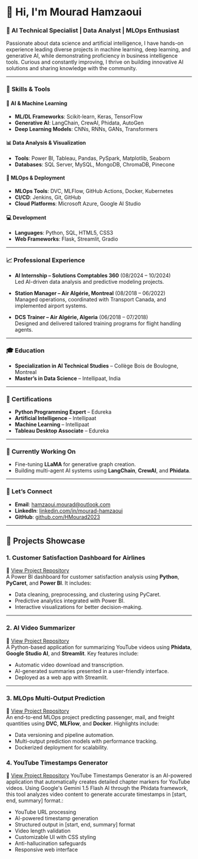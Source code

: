 # 👋 Hi, I'm **Mourad Hamzaoui**

### 💼 AI Technical Specialist | Data Analyst | MLOps Enthusiast

Passionate about data science and artificial intelligence, I have hands-on experience leading diverse projects in machine learning, deep learning, and generative AI, while demonstrating proficiency in business intelligence tools. Curious and constantly improving, I thrive on building innovative AI solutions and sharing knowledge with the community.

---

### 🔧 **Skills & Tools**

#### 🧠 **AI & Machine Learning**
- **ML/DL Frameworks**: Scikit-learn, Keras, TensorFlow  
- **Generative AI**: LangChain, CrewAI, Phidata, AutoGen  
- **Deep Learning Models**: CNNs, RNNs, GANs, Transformers  

#### 📊 **Data Analysis & Visualization**
- **Tools**: Power BI, Tableau, Pandas, PySpark, Matplotlib, Seaborn  
- **Databases**: SQL Server, MySQL, MongoDB, ChromaDB, Pinecone  

#### 🚀 **MLOps & Deployment**
- **MLOps Tools**: DVC, MLFlow, GitHub Actions, Docker, Kubernetes  
- **CI/CD**: Jenkins, Git, GitHub  
- **Cloud Platforms**: Microsoft Azure, Google AI Studio

#### 💻 **Development**
- **Languages**: Python, SQL, HTML5, CSS3  
- **Web Frameworks**: Flask, Streamlit, Gradio

---

### 📈 **Professional Experience**

- **AI Internship – Solutions Comptables 360** (08/2024 – 10/2024)  
  Led AI-driven data analysis and predictive modeling projects.
  
- **Station Manager – Air Algérie, Montreal** (08/2018 – 06/2022)  
  Managed operations, coordinated with Transport Canada, and implemented airport systems.  

- **DCS Trainer – Air Algérie, Algeria** (06/2018 – 07/2018)  
  Designed and delivered tailored training programs for flight handling agents.  

---

### 🎓 **Education**
- **Specialization in AI Technical Studies** – Collège Bois de Boulogne, Montreal  
- **Master’s in Data Science** – Intellipaat, India  

---

### 🏅 **Certifications**
- **Python Programming Expert** – Edureka  
- **Artificial Intelligence** – Intellipaat  
- **Machine Learning** – Intellipaat  
- **Tableau Desktop Associate** – Edureka  

---

### 🌱 **Currently Working On**
- Fine-tuning **LLaMA** for generative graph creation.  
- Building multi-agent AI systems using **LangChain**, **CrewAI**, and **Phidata**.  

---

### 🤝 **Let’s Connect**
- **Email**: [hamzaoui.mourad@outlook.com](mailto:hamzaoui.mourad@outlook.com)  
- **LinkedIn**: [linkedin.com/in/mourad-hamzaoui](https://www.linkedin.com/in/mourad-hamzaoui)  
- **GitHub**: [github.com/HMourad2023](https://github.com/HMourad2023)

---


## 🚀 Projects Showcase  

### 1. **Customer Satisfaction Dashboard for Airlines**  
🔗 [View Project Repository](https://github.com/YourUsername/Customer-Satisfaction-Dashboard)  
A Power BI dashboard for customer satisfaction analysis using **Python**, **PyCaret**, and **Power BI**. It includes:
- Data cleaning, preprocessing, and clustering using PyCaret.
- Predictive analytics integrated with Power BI.
- Interactive visualizations for better decision-making.

---

### 2. **AI Video Summarizer**  
🔗 [View Project Repository](https://github.com/HMourad2023/Video-AI-Summarizer.git)  
A Python-based application for summarizing YouTube videos using **Phidata**, **Google Studio AI**, and **Streamlit**. Key features include:
- Automatic video download and transcription.
- AI-generated summaries presented in a user-friendly interface.
- Deployed as a web app with Streamlit.

---

### 3. **MLOps Multi-Output Prediction**  
🔗 [View Project Repository](https://github.com/HMourad2023/End-To-End-MLOPS-Airline-Project.git)  
An end-to-end MLOps project predicting passenger, mail, and freight quantities using **DVC**, **MLFlow**, and **Docker**. Highlights include:
- Data versioning and pipeline automation.
- Multi-output prediction models with performance tracking.
- Dockerized deployment for scalability.

### 4. **YouTube Timestamps Generator**  
🔗 [View Project Repository](https://github.com/HMourad2023/Youtube-Timestamps-Agent.git)
YouTube Timestamps Generator is an AI-powered application that automatically creates detailed chapter markers for YouTube videos. Using Google's Gemini 1.5 Flash AI through the Phidata framework, this tool analyzes video content to generate accurate timestamps in [start, end, summary] format.:
- YouTube URL processing
- AI-powered timestamp generation
-  Structured output in [start, end, summary] format
- Video length validation
- Customizable UI with CSS styling
-  Anti-hallucination safeguards
-  Responsive web interface

